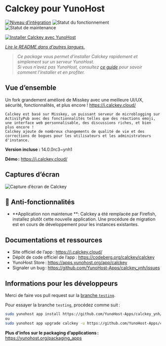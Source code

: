 <!--
Nota bene : ce README est automatiquement généré par <https://github.com/YunoHost/apps/tree/master/tools/readme_generator>
Il NE doit PAS être modifié à la main.
-->

# Calckey pour YunoHost

[![Niveau d’intégration](https://dash.yunohost.org/integration/calckey.svg)](https://ci-apps.yunohost.org/ci/apps/calckey/) ![Statut du fonctionnement](https://ci-apps.yunohost.org/ci/badges/calckey.status.svg) ![Statut de maintenance](https://ci-apps.yunohost.org/ci/badges/calckey.maintain.svg)

[![Installer Calckey avec YunoHost](https://install-app.yunohost.org/install-with-yunohost.svg)](https://install-app.yunohost.org/?app=calckey)

*[Lire le README dans d'autres langues.](./ALL_README.md)*

> *Ce package vous permet d’installer Calckey rapidement et simplement sur un serveur YunoHost.*  
> *Si vous n’avez pas YunoHost, consultez [ce guide](https://yunohost.org/install) pour savoir comment l’installer et en profiter.*

## Vue d’ensemble

Un fork grandement amélioré de Misskey avec une meilleure UI/UX, sécurité, fonctionnalités, et plus encore ! https://i.calckey.cloud/


    Calckey est basé sur Misskey, un puissant serveur de microblogging sur ActivityPub avec des fonctionnalités telles que des réactions emoji, une interface web personnalisable, des discussions riches, et bien plus encore !
    Calckey ajoute de nombreux changements de qualité de vie et des corrections de bogues pour les utilisateurs et les administrateurs d'instance.


**Version incluse :** 14.0.0rc3~ynh1

**Démo :** <https://i.calckey.cloud/>

## Captures d’écran

![Capture d’écran de Calckey](./doc/screenshots/screenshot-calckey.png)

## :red_circle: Anti-fonctionnalités

- **Application non maintenue **: Calckey a été remplacée par Firefish, installez plutôt cette nouvelle application. Une procédure de migration est en cours de développement pour les instances existantes.

## Documentations et ressources

- Site officiel de l’app : <https://i.calckey.cloud/>
- Dépôt de code officiel de l’app : <https://codeberg.org/calckey/calckey>
- YunoHost Store : <https://apps.yunohost.org/app/calckey>
- Signaler un bug : <https://github.com/YunoHost-Apps/calckey_ynh/issues>

## Informations pour les développeurs

Merci de faire vos pull request sur la [branche `testing`](https://github.com/YunoHost-Apps/calckey_ynh/tree/testing).

Pour essayer la branche `testing`, procédez comme suit :

```bash
sudo yunohost app install https://github.com/YunoHost-Apps/calckey_ynh/tree/testing --debug
ou
sudo yunohost app upgrade calckey -u https://github.com/YunoHost-Apps/calckey_ynh/tree/testing --debug
```

**Plus d’infos sur le packaging d’applications :** <https://yunohost.org/packaging_apps>
